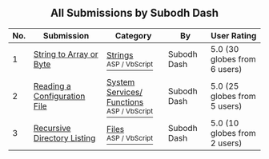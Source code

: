 ﻿<div align="center">

## All Submissions by Subodh Dash

</div>

No.  | Submission | Category | By   | User Rating
---- | ---------- | -------- | ---- | -----------
1 | [String to Array or Byte<br />](https://github.com/Planet-Source-Code/subodh-dash-string-to-array-or-byte__4-6820) | [Strings<br /><sup>ASP / VbScript</sup>](../ByCategory/strings__4-26.md) | Subodh Dash | 5.0 (30 globes from 6 users)
2 | [Reading a Configuration File<br />](https://github.com/Planet-Source-Code/subodh-dash-reading-a-configuration-file__4-6825) | [System Services/ Functions<br /><sup>ASP / VbScript</sup>](../ByCategory/system-services-functions__4-23.md) | Subodh Dash | 5.0 (25 globes from 5 users)
3 | [Recursive Directory Listing<br />](https://github.com/Planet-Source-Code/subodh-dash-recursive-directory-listing__4-6826) | [Files<br /><sup>ASP / VbScript</sup>](../ByCategory/files__4-2.md) | Subodh Dash | 5.0 (10 globes from 2 users)
